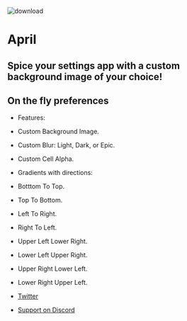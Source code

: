 ![download](https://i.imgur.com/lN0gaZ2.png)

# April

## Spice your settings app with a custom background image of your choice!

## On the fly preferences

* Features:

* Custom Background Image.
* Custom Blur: Light, Dark, or Epic.
* Custom Cell Alpha.


* Gradients with directions:


* Botttom To Top.
* Top To Bottom.
* Left To Right.
* Right To Left.
* Upper Left Lower Right.
* Lower Left Upper Right.
* Upper Right Lower Left.
* Lower Right Upper Left.


* [Twitter](https://twitter.com/Lukii120)
* [Support on Discord](https://discord.com/invite/MtmMxRVjXV)